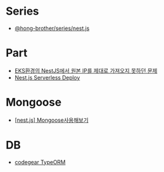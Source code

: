 # Series
- [@hong-brother/series/nest.js](https://velog.io/@hong-brother/series/nest.js)

# Part
- [EKS환경의 NestJS에서 원본 IP를 제대로 가져오지 못하던 문제](https://choi-seunghwan.tistory.com/entry/EKS%ED%99%98%EA%B2%BD%EC%9D%98-NestJS%EC%97%90%EC%84%9C-%EC%9B%90%EB%B3%B8-IP%EB%A5%BC-%EC%A0%9C%EB%8C%80%EB%A1%9C-%EA%B0%80%EC%A0%B8%EC%98%A4%EC%A7%80-%EB%AA%BB%ED%95%98%EB%8D%98-%EB%AC%B8%EC%A0%9C-X-Forwarded-For-%ED%97%A4%EB%8D%94)
- [Nest.js Serverless Deploy](https://velog.io/@kandy1002/Nest.js-Serverless-Deploy)

# Mongoose
- [[nest.js] Mongoose사용해보기](https://velog.io/@zeta050525/nest.js-Mongoose%EC%82%AC%EC%9A%A9%ED%95%B4%EB%B3%B4%EA%B8%B0)

# DB
- [codegear TypeORM](https://codegear.tistory.com/category/TypeORM)
